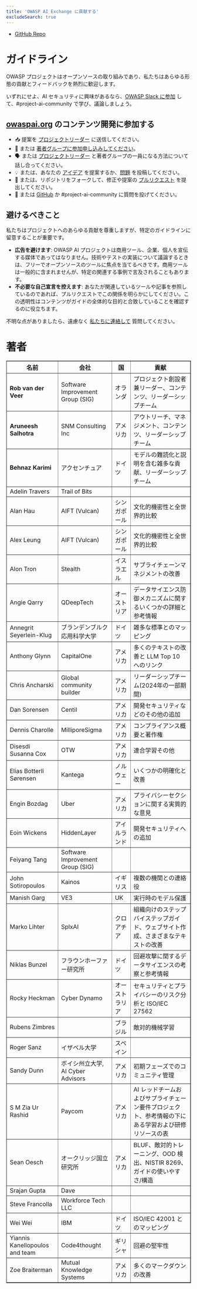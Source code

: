```yaml
---
title: 'OWASP AI Exchange に貢献する'
excludeSearch: true
---
```


<!-- {{< cards >}} -->
- [GitHub Repo](https://github.com/OWASP/www-project-ai-security-and-privacy-guide)  <!-- {{< small-card link="https://github.com/OWASP/www-project-ai-security-and-privacy-guide" title="GitHub Repo" icon="github" >}} -->
<!-- {{< /cards >}} -->

<!-- &nbsp;{{< github-stars user="OWASP" repo="www-project-ai-security-and-privacy-guide" repo_url="https://github.com/OWASP/www-project-ai-security-and-privacy-guide" >}} -->

<!-- {{< tabs items="Guidelines,Contributing authors" >}} -->

# ガイドライン <!-- {{< tab >}} -->

OWASP プロジェクトはオープンソースの取り組みであり、私たちはあらゆる形態の貢献とフィードバックを熱烈に歓迎します。

いずれにせよ、AI セキュリティに興味があるなら、[OWASP Slack に参加](https://owasp.org/slack/invite) して、#project-ai-community で学び、議論しましょう。

## [owaspai.org](https://owaspai.org) のコンテンツ開発に参加する

- 📥 提案を [プロジェクトリーダー](connect.md#owasp-ai-project-leader) に送信してください。
- 📄 または [著者グループに参加申し込みしてください](https://forms.gle/XwEEK52y4iZQChuJ6)。
- 🗣️ または [プロジェクトリーダー](connect.md#owasp-ai-project-leader) と著者グループの一員になる方法について話し合ってください。
- 💡 または、あなたの [アイデア](https://github.com/OWASP/www-project-ai-security-and-privacy-guide/discussions/categories/ideas) を提案するか、[問題](https://github.com/OWASP/www-project-ai-security-and-privacy-guide/issues) を投稿してください。
- 📄 または、リポジトリをフォークして、修正や提案の [プルリクエスト](https://github.com/OWASP/www-project-ai-security-and-privacy-guide/pulls) を提出してください。
- 🙏 または [GitHub](https://github.com/OWASP/www-project-ai-security-and-privacy-guide/discussions/categories/q-a) か #project-ai-community に質問を投げてください。


## 避けるべきこと

私たちはプロジェクトへのあらゆる貢献を尊重しますが、特定のガイドラインに留意することが重要です。

- **広告を避けます**: OWASP AI プロジェクトは商用ツール、企業、個人を宣伝する媒体であってはなりません。技術やテストの実装について議論するときは、フリーでオープンソースのツールに焦点を当てるべきです。商用ツールは一般的に含まれませんが、特定の関連する事例で言及されることもあります。
- **不必要な自己宣言を控えます**: あなたが関連しているツールや記事を参照しているのであれば、プルリクエストでこの関係を明らかにしてください。この透明性はコンテンツがガイドの全体的な目的と合致していることを確認するのに役立ちます。

不明な点がありましたら、遠慮なく [私たちに連絡して](connect.md) 質問してください。
<!-- {{< /tab >}} -->
# 著者 <!-- {{< html-tab >}} -->

<table border='1'>
    <tr><th>名前</th><th>会社</th><th>国</th><th>貢献</th></tr>
    <tr><td><b>Rob van der Veer</b></td><td>Software Improvement Group (SIG)</td><td>オランダ</td><td>プロジェクト創設者兼リーダー、コンテンツ、リーダーシップチーム</td></tr>
    <tr><td><b>Aruneesh Salhotra</b></td><td>SNM Consulting Inc</td><td>アメリカ</td><td>アウトリーチ、マネジメント、コンテンツ、リーダーシップチーム</td></tr>
    <tr><td><b>Behnaz Karimi</b></td><td>アクセンチュア</td><td>ドイツ</td><td>モデルの難読化と説明を含む雑多な貢献、リーダーシップチーム</td></tr>
    <tr><td>Adelin Travers</td><td>Trail of Bits</td><td></td><td></td></tr>
    <tr><td>Alan Hau</td><td>AIFT (Vulcan)</td><td>シンガポール</td><td>文化的機密性と全世界的比較</td></tr>
    <tr><td>Alex Leung</td><td>AIFT (Vulcan)</td><td>シンガポール</td><td>文化的機密性と全世界的比較</td></tr>
    <tr><td>Alon Tron</td><td>Stealth</td><td>イスラエル</td><td>サプライチェーンマネジメントの改善</td></tr>
    <tr><td>Angie Qarry</td><td>QDeepTech</td><td>オーストリア</td><td>データサイエンス防御メカニズムに関するいくつかの詳細と参考情報</td></tr>
    <tr><td>Annegrit Seyerlein-Klug</td><td>ブランデンブルク応用科学大学</td><td>ドイツ</td><td>雑多な標準とのマッピング</td></tr>
    <tr><td>Anthony Glynn</td><td>CapitalOne</td><td>アメリカ</td><td>多くのテキストの改善と LLM Top 10 へのリンク</td></tr>
    <tr><td>Chris Ancharski</td><td>Global community builder</td><td>アメリカ</td><td>リーダーシップチーム(2024年の一部期間)</td></tr>
    <tr><td>Dan Sorensen</td><td>Centil</td><td>アメリカ</td><td>開発セキュリティなどのその他の追加</td></tr>
    <tr><td>Dennis Charolle</td><td>MilliporeSigma</td><td>アメリカ</td><td>コンプライアンス概要と著作権</td></tr>
    <tr><td>Disesdi Susanna Cox</td><td>OTW</td><td>アメリカ</td><td>連合学習その他</td></tr>
    <tr><td>Elias Botterli Sørensen</td><td>Kantega</td><td>ノルウェー</td><td>いくつかの明確化と改善</td></tr>  
    <tr><td>Engin Bozdag</td><td>Uber</td><td>アメリカ</td><td>プライバシーセクションに関する実質的な意見</td></tr>
    <tr><td>Eoin Wickens</td><td>HiddenLayer</td><td>アイルランド</td><td>開発セキュリティへの追加</td></tr>
    <tr><td>Feiyang Tang</td><td>Software Improvement Group (SIG)</td><td></td><td></td></tr>
    <tr><td>John Sotiropoulos</td><td>Kainos</td><td>イギリス</td><td>複数の機関との連絡役</td></tr>
    <tr><td>Manish Garg</td><td>VE3</td><td>UK</td><td>実行時のモデル保護</td></tr>
    <tr><td>Marko Lihter</td><td>SplxAI</td><td>クロアチア</td><td>組織向けのステップバイステップガイド、ウェブサイト作成、さまざまなテキストの改善</td></tr>
    <tr><td>Niklas Bunzel</td><td>フラウンホーファー研究所</td><td>ドイツ</td><td>回避攻撃に関するデータサイエンスの考察と参考情報</td></tr>
    <tr><td>Rocky Heckman</td><td>Cyber Dynamo</td><td>オーストラリア</td><td>セキュリティとプライバシーのリスク分析と ISO/IEC 27562</td></tr>
    <tr><td>Rubens Zimbres</td><td></td><td>ブラジル</td><td>敵対的機械学習</td></tr>
    <tr><td>Roger Sanz</td><td>イザベル大学</td><td>スペイン</td><td></td></tr>
    <tr><td>Sandy Dunn</td><td>ボイシ州立大学, AI Cyber Advisors</td><td>アメリカ</td><td>初期フェーズでのコミュニティ管理</td></tr>
    <tr><td>S M Zia Ur Rashid</td><td>Paycom</td><td>アメリカ</td><td>AI レッドチームおよびサプライチェーン要件プロジェクト、参考情報の下にある学習および研修リソースの表</td></tr>
    <tr><td>Sean Oesch</td><td>オークリッジ国立研究所</td><td>アメリカ</td><td>BLUF、敵対的トレーニング、OOD 検出、NISTIR 8269、ガイドの使いやすさ/構造</td></tr>
    <tr><td>Srajan Gupta</td><td>Dave</td><td></td><td></td></tr>
    <tr><td>Steve Francolla</td><td>Workforce Tech LLC</td><td></td><td></td></tr>
    <tr><td>Wei Wei</td><td>IBM</td><td>ドイツ</td><td>ISO/IEC 42001 とのマッピング</td></tr>
    <tr><td>Yiannis Kanellopoulos and team</td><td>Code4thought</td><td>ギリシャ</td><td>回避の堅牢性</td></tr>
    <tr><td>Zoe Braiterman</td><td>Mutual Knowledge Systems</td><td>アメリカ</td><td>多くのマークダウンの改善</td></tr>
</table>

<!-- {{< /html-tab >}} -->
<!-- {{< /tabs >}} -->
